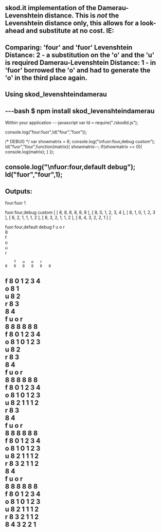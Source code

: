 skod.it implementation of the Damerau-Levenshtein distance.  This is *not* the Levenshtein distance only, this allows for a look-ahead and substitute at no cost.  IE:
---
  Comparing: 'four' and 'fuor'
  Levenshtein Distance: 2 - a substitution on the 'o' and the 'u' is required
  Damerau-Levenshtein Distance: 1 - in 'fuor' borrowed the 'o' and had to generate the 'o' in the third place again.
---

Using skod_levenshteindamerau
-----------------------------
---bash
  $ npm install skod_levenshteindamerau
---

Within your application
---javascript
var ld = require("./skodld.js");

console.log("four:fuor",ld("four","fuor"));

/* DEBUG */
var showmatrix = 6;
console.log("\nfuor:four,debug custom");
ld("fuor","four",function(matrix){
  showmatrix--;
  if(showmatrix == 0){
    console.log(matrix);
  }
});

console.log("\nfuor:four,default debug");
ld("fuor","four",1);        
---

Outputs:
---
four:fuor 1

fuor:four,debug custom
[ [ 8, 8, 8, 8, 8, 8 ],
  [ 8, 0, 1, 2, 3, 4 ],
  [ 8, 1, 0, 1, 2, 3 ],
  [ 8, 2, 1, 1, 1, 2 ],
  [ 8, 3, 2, 1, 1, 2 ],
  [ 8, 4, 3, 2, 2, 1 ] ]

fuor:four,default debug
		f	u	o	r	
	8	
f	
o	
u	
r	
	
		f	u	o	r	
	8	8	8	8	8	8	
f	8	0	1	2	3	4	
o	8	1	
u	8	2	
r	8	3	
	8	4	
		f	u	o	r	
	8	8	8	8	8	8	
f	8	0	1	2	3	4	
o	8	1	0	1	2	3	
u	8	2	
r	8	3	
	8	4	
		f	u	o	r	
	8	8	8	8	8	8	
f	8	0	1	2	3	4	
o	8	1	0	1	2	3	
u	8	2	1	1	1	2	
r	8	3	
	8	4	
		f	u	o	r	
	8	8	8	8	8	8	
f	8	0	1	2	3	4	
o	8	1	0	1	2	3	
u	8	2	1	1	1	2	
r	8	3	2	1	1	2	
	8	4	
		f	u	o	r	
	8	8	8	8	8	8	
f	8	0	1	2	3	4	
o	8	1	0	1	2	3	
u	8	2	1	1	1	2	
r	8	3	2	1	1	2	
	8	4	3	2	2	1	
---
